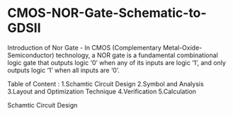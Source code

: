 # CMOS-NOR-Gate-Schematic-to-GDSII
Introduction of Nor Gate -
In CMOS (Complementary Metal-Oxide-Semiconductor) technology, a NOR gate is a fundamental combinational logic gate that outputs logic ‘0’ when any of its inputs are logic ‘1’, and only outputs logic ‘1’ when all inputs are ‘0’.
 
Table of Content :
1.Schamtic Circuit Design
2.Symbol and Analysis 
3.Layout and Optimization Technique
4.Verification 
5.Calculation

Schamtic Circuit Design
